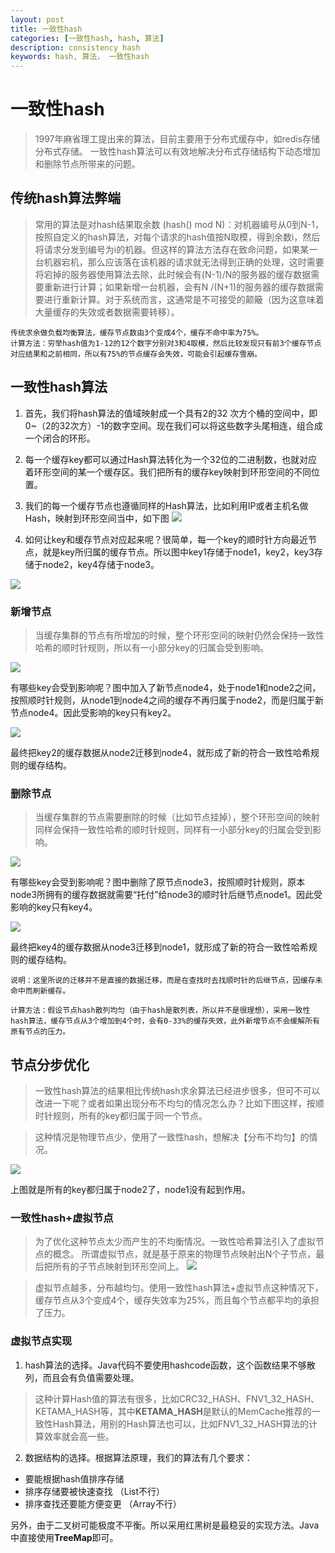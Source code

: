 ```yaml
---
layout: post
title: 一致性hash
categories: [一致性hash, hash, 算法]
description: consistency hash
keywords: hash, 算法， 一致性hash
---
```



# 一致性hash

> 1997年麻省理工提出来的算法，目前主要用于分布式缓存中，如redis存储分布式存储。
一致性hash算法可以有效地解决分布式存储结构下动态增加和删除节点所带来的问题。



## 传统hash算法弊端
> 常用的算法是对hash结果取余数 (hash() mod N)：对机器编号从0到N-1，按照自定义的hash算法，对每个请求的hash值按N取模，得到余数i，然后将请求分发到编号为i的机器。但这样的算法方法存在致命问题，如果某一台机器宕机，那么应该落在该机器的请求就无法得到正确的处理，这时需要将宕掉的服务器使用算法去除，此时候会有(N-1)/N的服务器的缓存数据需要重新进行计算；如果新增一台机器，会有N /(N+1)的服务器的缓存数据需要进行重新计算。对于系统而言，这通常是不可接受的颠簸（因为这意味着大量缓存的失效或者数据需要转移）。

```
传统求余做负载均衡算法，缓存节点数由3个变成4个，缓存不命中率为75%。
计算方法：穷举hash值为1-12的12个数字分别对3和4取模，然后比较发现只有前3个缓存节点对应结果和之前相同，所以有75%的节点缓存会失效，可能会引起缓存雪崩。
```

## 一致性hash算法

1. 首先，我们将hash算法的值域映射成一个具有2的32 次方个桶的空间中，即0~（2的32次方）-1的数字空间。现在我们可以将这些数字头尾相连，组合成一个闭合的环形。
2. 每一个缓存key都可以通过Hash算法转化为一个32位的二进制数，也就对应着环形空间的某一个缓存区。我们把所有的缓存key映射到环形空间的不同位置。
3. 我们的每一个缓存节点也遵循同样的Hash算法，比如利用IP或者主机名做Hash，映射到环形空间当中，如下图
![](https://gitee.com/coderwing/blog-images/raw/master/算法/一致性hash.md/5808248120944.png)

4. 如何让key和缓存节点对应起来呢？很简单，每一个key的顺时针方向最近节点，就是key所归属的缓存节点。所以图中key1存储于node1，key2，key3存储于node2，key4存储于node3。

![](https://gitee.com/coderwing/blog-images/raw/master/算法/一致性hash.md/3801852139370.png)

### 新增节点
> 当缓存集群的节点有所增加的时候，整个环形空间的映射仍然会保持一致性哈希的顺时针规则，所以有一小部分key的归属会受到影响。

![](https://gitee.com/coderwing/blog-images/raw/master/算法/一致性hash.md/2252954127237.png)

有哪些key会受到影响呢？图中加入了新节点node4，处于node1和node2之间，按照顺时针规则，从node1到node4之间的缓存不再归属于node2，而是归属于新节点node4。因此受影响的key只有key2。

![](https://gitee.com/coderwing/blog-images/raw/master/算法/一致性hash.md/5730558147403.png)

最终把key2的缓存数据从node2迁移到node4，就形成了新的符合一致性哈希规则的缓存结构。

### 删除节点

> 当缓存集群的节点需要删除的时候（比如节点挂掉），整个环形空间的映射同样会保持一致性哈希的顺时针规则，同样有一小部分key的归属会受到影响。

![](https://gitee.com/coderwing/blog-images/raw/master/算法/一致性hash.md/3316002150072.png)

有哪些key会受到影响呢？图中删除了原节点node3，按照顺时针规则，原本node3所拥有的缓存数据就需要“托付”给node3的顺时针后继节点node1。因此受影响的key只有key4。

![](https://gitee.com/coderwing/blog-images/raw/master/算法/一致性hash.md/5340902146627.png)

最终把key4的缓存数据从node3迁移到node1，就形成了新的符合一致性哈希规则的缓存结构。

```
说明：这里所说的迁移并不是直接的数据迁移，而是在查找时去找顺时针的后继节点，因缓存未命中而刷新缓存。
```

```
计算方法：假设节点hash散列均匀（由于hash是散列表，所以并不是很理想），采用一致性hash算法，缓存节点从3个增加到4个时，会有0-33%的缓存失效，此外新增节点不会缓解所有原有节点的压力。
```

## 节点分步优化
> 一致性hash算法的结果相比传统hash求余算法已经进步很多，但可不可以改进一下呢？或者如果出现分布不均匀的情况怎么办？比如下图这样，按顺时针规则，所有的key都归属于同一个节点。

> 这种情况是物理节点少，使用了一致性hash，想解决【分布不均匀】的情况。

![](https://gitee.com/coderwing/blog-images/raw/master/算法/一致性hash.md/2360806142381.png)

上图就是所有的key都归属于node2了，node1没有起到作用。


### 一致性hash+虚拟节点

> 为了优化这种节点太少而产生的不均衡情况。一致性哈希算法引入了虚拟节点的概念。
所谓虚拟节点，就是基于原来的物理节点映射出N个子节点，最后把所有的子节点映射到环形空间上。
![](https://gitee.com/coderwing/blog-images/raw/master/算法/一致性hash.md/1390026160261.png)


> 虚拟节点越多，分布越均匀。使用一致性hash算法+虚拟节点这种情况下，缓存节点从3个变成4个，缓存失效率为25%，而且每个节点都平均的承担了压力。

### 虚拟节点实现

1. hash算法的选择。Java代码不要使用hashcode函数，这个函数结果不够散列，而且会有负值需要处理。
> 这种计算Hash值的算法有很多，比如CRC32_HASH、FNV1_32_HASH、KETAMA_HASH等，其中**KETAMA_HASH**是默认的MemCache推荐的一致性Hash算法，用别的Hash算法也可以，比如FNV1_32_HASH算法的计算效率就会高一些。
2. 数据结构的选择。根据算法原理，我们的算法有几个要求：
* 要能根据hash值排序存储
* 排序存储要被快速查找 （List不行）
* 排序查找还要能方便变更 （Array不行）

另外，由于二叉树可能极度不平衡。所以采用红黑树是最稳妥的实现方法。Java中直接使用**TreeMap**即可。


